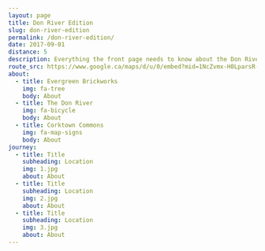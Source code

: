 ```yaml
---
layout: page
title: Don River Edition
slug: don-river-edition
permalink: /don-river-edition/
date: 2017-09-01
distance: 5
description: Everything the front page needs to know about the Don River Edition
route_src: https://www.google.ca/maps/d/u/0/embed?mid=1NcZvmx-H0LparsR-5NoI8SV-Wic
about:
  - title: Evergreen Brickworks
    img: fa-tree
    body: About
  - title: The Don River
    img: fa-bicycle
    body: About
  - title: Corktown Commons
    img: fa-map-signs
    body: About
journey:
  - title: Title
    subheading: Location
    img: 1.jpg
    about: About
  - title: Title
    subheading: Location
    img: 2.jpg
    about: About
  - title: Title
    subheading: Location
    img: 3.jpg
    about: About
---
```

